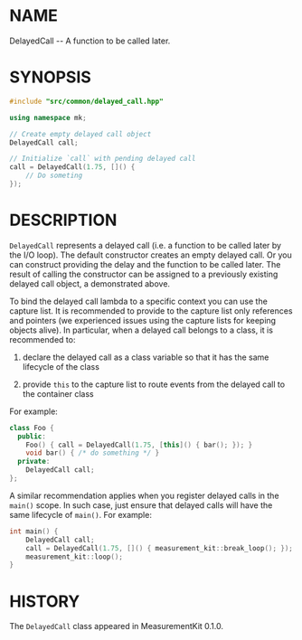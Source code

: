 # NAME
DelayedCall -- A function to be called later.

# SYNOPSIS
```C++
#include "src/common/delayed_call.hpp"

using namespace mk;

// Create empty delayed call object
DelayedCall call;

// Initialize `call` with pending delayed call
call = DelayedCall(1.75, []() {
    // Do someting
});
```

# DESCRIPTION

`DelayedCall` represents a delayed call (i.e. a function to
be called later by the I/O loop). The default constructor creates
an empty delayed call. Or you can construct providing the delay
and the function to be called later. The result of calling the
constructor can be assigned to a previously existing delayed call
object, a demonstrated above.

To bind the delayed call lambda to a specific context you can
use the capture list. It is recommended to provide to the capture
list only references and pointers (we experienced issues using
the capture lists for keeping objects alive). In particular, when
a delayed call belongs to a class, it is recommended to:

1. declare the delayed call as a class variable so that it has
   the same lifecycle of the class

2. provide `this` to the capture list to route events from
   the delayed call to the container class

For example:

```C++
class Foo {
  public:
    Foo() { call = DelayedCall(1.75, [this]() { bar(); }); }
    void bar() { /* do something */ }
  private:
    DelayedCall call;
};
```

A similar recommendation applies when you register delayed calls
in the `main()` scope. In such case, just ensure that delayed calls
will have the same lifecycle of `main()`. For example:

```C++
int main() {
    DelayedCall call;
    call = DelayedCall(1.75, []() { measurement_kit::break_loop(); });
    measurement_kit::loop();
}
```

# HISTORY

The `DelayedCall` class appeared in MeasurementKit 0.1.0.
